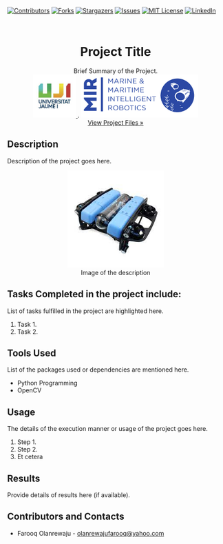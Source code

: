 <a name="readme-top"></a>

[![Contributors][contributors-shield]][contributors-url]
[![Forks][forks-shield]][forks-url]
[![Stargazers][stars-shield]][stars-url]
[![Issues][issues-shield]][issues-url]
[![MIT License][license-shield]][license-url]
[![LinkedIn][linkedin-shield]][linkedin-url]

<br />
<div align="center">
  <h1 align="center">Project Title</h1>

  <p align="center">
    Brief Summary of the Project.
    <br />
    <a href="https://www.univ-tln.fr/">
      <img src="ReadME/uji-logo.jpg" alt="School Logo" height="100">
    </a>
    .
    <a href="https://www.master-mir.eu/">
      <img src="ReadME/mir-logo.png" alt="Sponsor Logo" height="100">
    </a>
    <br />
    <a href="https://github.com/olanrewajufarooq/AssignmentTemplate">View Project Files »</a>
    <br />
  </p>
</div>

## Description

Description of the project goes here.

<p align="center">
  <img src="ReadME/description.jpg" alt="Description Image">
  <br />Image of the description
</p>

## Tasks Completed in the project include:

List of tasks fulfilled in the project are highlighted here.

1. Task 1. 
2. Task 2.

## Tools Used

List of the packages used or dependencies are mentioned here.

- Python Programming
- OpenCV

## Usage

The details of the execution manner or usage of the project goes here.

1. Step 1.
2. Step 2.
3. Et cetera

## Results

Provide details of results here (if available).

<!-- CONTACT -->
## Contributors and Contacts

* Farooq Olanrewaju - olanrewajufarooq@yahoo.com


<!-- MARKDOWN LINKS & IMAGES -->
<!-- https://www.markdownguide.org/basic-syntax/#reference-style-links -->
[contributors-shield]: https://img.shields.io/github/contributors/olanrewajufarooq/AssignmentTemplate.svg?style=for-the-badge
[contributors-url]: https://github.com/olanrewajufarooq/AssignmentTemplate/graphs/contributors
[forks-shield]: https://img.shields.io/github/forks/olanrewajufarooq/AssignmentTemplate.svg?style=for-the-badge
[forks-url]: https://github.com/olanrewajufarooq/AssignmentTemplate/network/members
[stars-shield]: https://img.shields.io/github/stars/olanrewajufarooq/AssignmentTemplate.svg?style=for-the-badge
[stars-url]: https://github.com/olanrewajufarooq/AssignmentTemplate/stargazers
[issues-shield]: https://img.shields.io/github/issues/olanrewajufarooq/AssignmentTemplate.svg?style=for-the-badge
[issues-url]: https://github.com/olanrewajufarooq/AssignmentTemplate/issues
[license-shield]: https://img.shields.io/github/license/olanrewajufarooq/AssignmentTemplate.svg?style=for-the-badge
[license-url]: https://github.com/olanrewajufarooq/AssignmentTemplate/blob/main/LICENSE
[linkedin-shield]: https://img.shields.io/badge/-LinkedIn-black.svg?style=for-the-badge&logo=linkedin&colorB=555
[linkedin-url]: https://linkedin.com/in/olanrewajufarooq